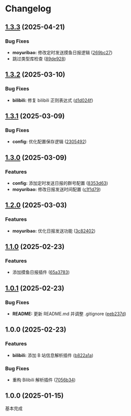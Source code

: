 # Changelog

## [1.3.3](https://github.com/jacksixth/karin-plugin-forMyself/compare/v1.3.2...v1.3.3) (2025-04-21)


### Bug Fixes

* **moyuribao:** 修改定时发送摸鱼日报逻辑 ([269bc27](https://github.com/jacksixth/karin-plugin-forMyself/commit/269bc2789f2ded26267e05d25bba8e120f397094))
* 跳过类型库检查 ([89de928](https://github.com/jacksixth/karin-plugin-forMyself/commit/89de9288f0f42906c0efb8f10e28e612b9c810a5))

## [1.3.2](https://github.com/jacksixth/karin-plugin-forMyself/compare/v1.3.1...v1.3.2) (2025-03-10)


### Bug Fixes

* **bilibili:** 修复 bilibili 正则表达式 ([d1d024f](https://github.com/jacksixth/karin-plugin-forMyself/commit/d1d024f9d65aa50dbeab1e848e1163652918d169))

## [1.3.1](https://github.com/jacksixth/karin-plugin-forMyself/compare/v1.3.0...v1.3.1) (2025-03-09)


### Bug Fixes

* **config:** 优化配置保存逻辑 ([2305492](https://github.com/jacksixth/karin-plugin-forMyself/commit/230549244d61c8ff9c92472ce371f47d6dd83a25))

## [1.3.0](https://github.com/jacksixth/karin-plugin-forMyself/compare/v1.2.0...v1.3.0) (2025-03-09)


### Features

* **config:** 添加定时发送日报的群号配置 ([8353d63](https://github.com/jacksixth/karin-plugin-forMyself/commit/8353d633a9d377e0af1d568ad5fa3003dda1d7ca))
* **moyuribao:** 修改日报发送时间配置 ([c1f1d79](https://github.com/jacksixth/karin-plugin-forMyself/commit/c1f1d79918571ad41a2d1b12300e83c747430eb5))

## [1.2.0](https://github.com/jacksixth/karin-plugin-forMyself/compare/v1.1.0...v1.2.0) (2025-03-03)


### Features

* **moyuribao:** 优化日报发送功能 ([3c82402](https://github.com/jacksixth/karin-plugin-forMyself/commit/3c82402adb56f607a42a5dc1cc60fb6286762d4c))

## [1.1.0](https://github.com/jacksixth/karin-plugin-forMyself/compare/v1.0.1...v1.1.0) (2025-02-23)


### Features

* 添加摸鱼日报插件 ([65a3783](https://github.com/jacksixth/karin-plugin-forMyself/commit/65a37834d0d11bb446be5fc492004e8048a5b62d))

## [1.0.1](https://github.com/jacksixth/karin-plugin-forMyself/compare/v1.0.0...v1.0.1) (2025-02-23)


### Bug Fixes

* **README:** 更新 README.md 并调整 .gitignore ([eeb237d](https://github.com/jacksixth/karin-plugin-forMyself/commit/eeb237da7c20599cd7fd15d792d7e91a54b3a4bd))

## 1.0.0 (2025-02-23)


### Features

* **bilibili:** 添加 B 站信息解析插件 ([b822a1a](https://github.com/jacksixth/karin-plugin-forMyself/commit/b822a1a9a9c185293c74b8c87957676ee50034c4))


### Bug Fixes

* 重构 Bilibili 解析插件 ([7056b34](https://github.com/jacksixth/karin-plugin-forMyself/commit/7056b34b5a59f0910cadac987fed13e33301fede))

## 1.0.0 (2025-01-15)
基本完成
